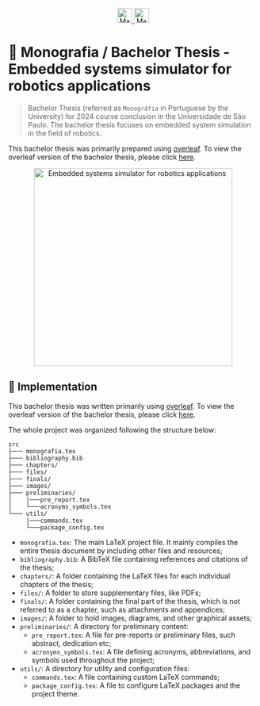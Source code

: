 <div align="center">
    <a href="https://www.latex-project.org">
        <img 
            alt="Made with Latex" 
            src="https://img.shields.io/badge/made_with-LaTeX-brightgreen?style=for-the-badge&color=%23006400" 
            height="30"
        >
    </a>
    <a href="https://www.overleaf.com">
        <img 
            alt="Made with Overleaf" 
            src="https://img.shields.io/badge/uses-overleaf-brightgreen?style=for-the-badge&labelColor=FFFFFF&color=%23098842" 
            height="30"
        >
    </a>
</div>


# 🤖 Monografia / Bachelor Thesis - Embedded systems simulator for robotics applications

> Bachelor Thesis (referred as `Monográfia` in Portuguese by the University) for 2024 course conclusion in the Universidade de São Paulo. The bachelor thesis focuses on embedded system simulation in the field of robotics.

This bachelor thesis was primarily prepared using [overleaf](https://www.overleaf.com). To view the overleaf version of the bachelor thesis, please click [here](https://www.overleaf.com/read/dvvdcznfvxsr#93ac22).

<p align="center">
    <a href="https://github.com/qemu-gazebo-sim/bachelors-thesis/blob/master/Monografia.pdf" title="Embedded systems simulator for robotics applications">
        <img src="https://raw.githubusercontent.com/qemu-gazebo-sim/bachelors-thesis/master/docs/front_view_bt.png" width="400" alt="Embedded systems simulator for robotics applications" title="Embedded systems simulator for robotics applications" />
    </a>
</p>

## :rocket: Implementation

This bachelor thesis was written primarily using [overleaf](https://www.overleaf.com). To view the overleaf version of the bachelor thesis, please click [here](https://www.overleaf.com/read/dvvdcznfvxsr#93ac22).

The whole project was organized following the structure below:

```
src
├─── monografia.tex
├─── bibliography.bib
├─── chapters/
├─── files/
├─── finals/
├─── images/
├─── preliminaries/
│    |───pre_report.tex
│    └───acronyms_symbols.tex
└─── utils/
     |───commands.tex
     └───package_config.tex
```

- `monografia.tex`: The main LaTeX project file. It mainly compiles the entire thesis document by including other files and resources;
- `bibliography.bib`: A BibTeX file containing references and citations of the thesis;
- `chapters/`: A folder containing the LaTeX files for each individual chapters of the thesis;
- `files/`: A folder to store supplementary files, like PDFs;
- `finals/`: A folder containing the final part of the thesis, which is not referred to as a chapter, such as attachments and appendices;
- `images/`: A folder to hold images, diagrams, and other graphical assets;
- `preliminaries/`: A directory for preliminary content:
    - `pre_report.tex`: A file for pre-reports or preliminary files, such abstract, dedication etc;
    - `acronyms_symbols.tex`: A file defining acronyms, abbreviations, and symbols used throughout the project;
- `utils/`: A directory for utility and configuration files:
    - `commands.tex`: A file containing custom LaTeX commands;
    - `package_config.tex`: A file to configure LaTeX packages and the project theme.
